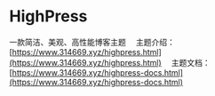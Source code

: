 # HighPress
一款简洁、美观、高性能博客主题&emsp;
主题介绍：[https://www.314669.xyz/highpress.html](https://www.314669.xyz/highpress.html)&emsp;
主题文档：[https://www.314669.xyz/highpress-docs.html](https://www.314669.xyz/highpress-docs.html)&emsp;
